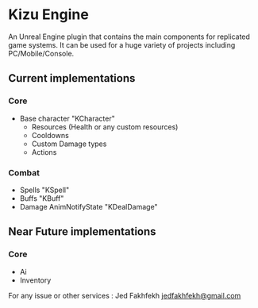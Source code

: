 # Kizu Engine
 
An Unreal Engine plugin that contains the main components for replicated game systems.
It can be used for a huge variety of projects including PC/Mobile/Console.

## Current implementations
### Core
- Base character "KCharacter"
  - Resources (Health or any custom resources)
  - Cooldowns
  - Custom Damage types
  - Actions
### Combat
- Spells "KSpell"
- Buffs "KBuff"
- Damage AnimNotifyState "KDealDamage"

## Near Future implementations
### Core
- Ai
- Inventory

For any issue or other services :
Jed Fakhfekh
jedfakhfekh@gmail.com
